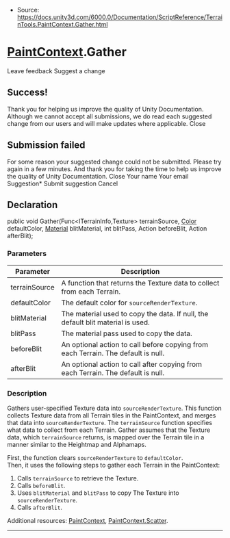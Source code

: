 * Source: https://docs.unity3d.com/6000.0/Documentation/ScriptReference/TerrainTools.PaintContext.Gather.html

#  [PaintContext](https://docs.unity3d.com/6000.0/Documentation/ScriptReference/TerrainTools.PaintContext.html).Gather
Leave feedback
Suggest a change
## Success!
Thank you for helping us improve the quality of Unity Documentation. Although we cannot accept all submissions, we do read each suggested change from our users and will make updates where applicable.
Close
## Submission failed
For some reason your suggested change could not be submitted. Please <a>try again</a> in a few minutes. And thank you for taking the time to help us improve the quality of Unity Documentation.
Close
Your name Your email Suggestion* Submit suggestion
Cancel
## Declaration
public void Gather(Func<ITerrainInfo,Texture> terrainSource, [Color](https://docs.unity3d.com/6000.0/Documentation/ScriptReference/Color.html) defaultColor, [Material](https://docs.unity3d.com/6000.0/Documentation/ScriptReference/Material.html) blitMaterial, int blitPass, Action<ITerrainInfo> beforeBlit, Action<ITerrainInfo> afterBlit); 
### Parameters
Parameter | Description  
---|---  
terrainSource | A function that returns the Texture data to collect from each Terrain.  
defaultColor | The default color for `sourceRenderTexture`.  
blitMaterial | The material used to copy the data. If null, the default blit material is used.  
blitPass | The material pass used to copy the data.  
beforeBlit | An optional action to call before copying from each Terrain. The default is null.  
afterBlit | An optional action to call after copying from each Terrain. The default is null.  
### Description
Gathers user-specified Texture data into `sourceRenderTexture`.
This function collects Texture data from all Terrain tiles in the PaintContext, and merges that data into `sourceRenderTexture`. The `terrainSource` function specifies what data to collect from each Terrain. Gather assumes that the Texture data, which `terrainSource` returns, is mapped over the Terrain tile in a manner similar to the Heightmap and Alphamaps.  
  
First, the function clears `sourceRenderTexture` to `defaultColor`.  
Then, it uses the following steps to gather each Terrain in the PaintContext:  
1) Calls `terrainSource` to retrieve the Texture.  
2) Calls `beforeBlit`.  
3) Uses `blitMaterial` and `blitPass` to copy The Texture into `sourceRenderTexture`.  
4) Calls `afterBlit`.  
  
Additional resources: [PaintContext](https://docs.unity3d.com/6000.0/Documentation/ScriptReference/TerrainTools.PaintContext.html), [PaintContext.Scatter](https://docs.unity3d.com/6000.0/Documentation/ScriptReference/TerrainTools.PaintContext.Scatter.html). 
* * *
